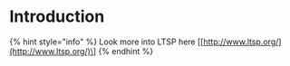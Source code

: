# Introduction

{% hint style="info" %}
Look more into LTSP here \[[http://www.ltsp.org/](http://www.ltsp.org/)\]
{% endhint %}

